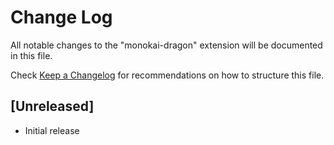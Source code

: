 # Change Log

All notable changes to the "monokai-dragon" extension will be documented in this file.

Check [Keep a Changelog](http://keepachangelog.com/) for recommendations on how to structure this file.

## [Unreleased]

- Initial release
